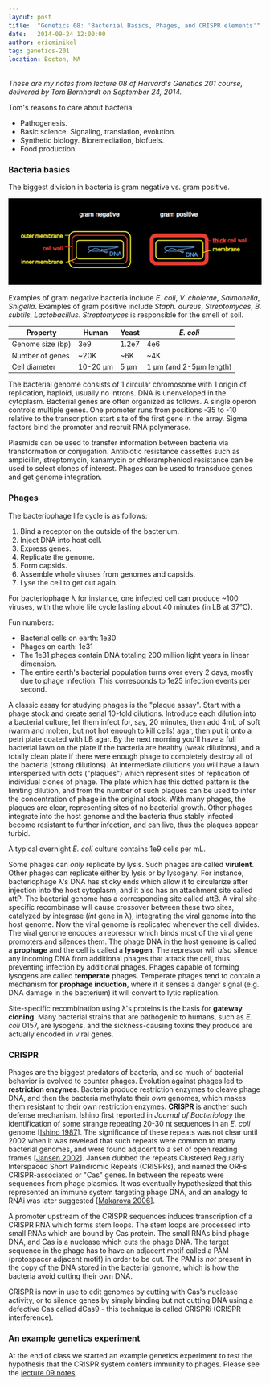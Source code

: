 ```yaml
---
layout: post
title:  "Genetics 08: 'Bacterial Basics, Phages, and CRISPR elements'"
date:   2014-09-24 12:00:00
author: ericminikel
tag: genetics-201
location: Boston, MA
---
```


*These are my notes from lecture 08 of Harvard's Genetics 201 course, delivered by Tom Bernhardt on September 24, 2014.*

Tom's reasons to care about bacteria:

+ Pathogenesis.
+ Basic science. Signaling, translation, evolution.
+ Synthetic biology. Bioremediation, biofuels.
+ Food production

### Bacteria basics

The biggest division in bacteria is gram negative vs. gram positive.

![](/media/2014/09/gram-negative-vs-gram-positive.png)

Examples of gram negative bacteria include *E. coli*, *V. cholerae*, *Salmonella*, *Shigella*. Examples of gram positive include *Staph. aureus*, *Streptomyces*, *B. subtils*, *Lactobacillus*. *Streptomyces* is responsible for the smell of soil.

| Property | Human | Yeast | *E. coli* |
| -------- | ----- | ----- | --------- |
| Genome size (bp) | 3e9 | 1.2e7 | 4e6 |
| Number of genes | ~20K | ~6K | ~4K |
| Cell diameter | 10-20 &mu;m | 5 &mu;m | 1 &mu;m (and 2-5&mu;m length) |

The bacterial genome consists of 1 circular chromosome with 1 origin of replication, haploid, usually no introns. DNA is unenveloped in the cytoplasm. Bacterial genes are often organized as follows. A single operon controls multiple genes. One promoter runs from positions -35 to -10 relative to the transcription start site of the first gene in the array. Sigma factors bind the promoter and recruit RNA polymerase.

Plasmids can be used to transfer information between bacteria via transformation or conjugation. Antibiotic resistance cassettes such as ampicillin, streptomycin, kanamycin or chloramphenicol resistance can be used to select clones of interest. Phages can be used to transduce genes and get genome integration.

### Phages

The bacteriophage life cycle is as follows:

1. Bind a receptor on the outside of the bacterium.
2. Inject DNA into host cell.
3. Express genes.
4. Replicate the genome.
5. Form capsids.
6. Assemble whole viruses from genomes and capsids.
7. Lyse the cell to get out again.

For bacteriophage &lambda; for instance, one infected cell can produce ~100 viruses, with the whole life cycle lasting about 40 minutes (in LB at 37&deg;C).

Fun numbers:

+ Bacterial cells on earth: 1e30
+ Phages on earth: 1e31
+ The 1e31 phages contain DNA totaling 200 million light years in linear dimension.
+ The entire earth's bacterial population turns over every 2 days, mostly due to phage infection. This corresponds to 1e25 infection events per second.

A classic assay for studying phages is the "plaque assay". Start with a phage stock and create serial 10-fold dilutions. Introduce each dilution into a bacterial culture, let them infect for, say, 20 minutes, then add 4mL of soft (warm and molten, but not hot enough to kill cells) agar, then put it onto a petri plate coated with LB agar. By the next morning you'll have a full bacterial lawn on the plate if the bacteria are healthy (weak dilutions), and a totally clean plate if there were enough phage to completely destroy all of the bacteria (strong dilutions). At intermediate dilutions you will have a lawn interspersed with dots ("plaques") which represent sites of replication of individual clones of phage. The plate which has this dotted pattern is the limiting dilution, and from the number of such plaques can be used to infer the concentration of phage in the original stock. With many phages, the plaques are clear, representing sites of no bacterial growth. Other phages integrate into the host genome and the bacteria thus stably infected become resistant to further infection, and can live, thus the plaques appear turbid.

A typical overnight *E. coli* culture contains 1e9 cells per mL.

Some phages can *only* replicate by lysis. Such phages are called **virulent**. Other phages can replicate either by lysis or by lysogeny. For instance, bacteriophage &lambda;'s DNA has sticky ends which allow it to circularize after injection into the host cytoplasm, and it also has an attachment site called attP. The bacterial genome has a corresponding site called attB. A viral site-specific recombinase will cause crossover between these two sites, catalyzed by integrase (*int* gene in &lambda;), integrating the viral genome into the host genome. Now the viral genome is replicated whenever the cell divides. The viral genome encodes a repressor which binds most of the viral gene promoters and silences them. The phage DNA in the host genome is called a **prophage** and the cell is called a **lysogen**. The repressor will *also* silence any incoming DNA from additional phages that attack the cell, thus preventing infection by additional phages. Phages capable of forming lysogens are called **temperate** phages. Temperate phages tend to contain a mechanism for **prophage induction**, where if it senses a danger signal (e.g. DNA damage in the bacterium) it will convert to lytic replication.

Site-specific recombination using &lambda;'s proteins is the basis for **gateway cloning**. Many bacterial strains that are pathogenic to humans, such as *E. coli* 0157, are lysogens, and the sickness-causing toxins they produce are actually encoded in viral genes.

### CRISPR

Phages are the biggest predators of bacteria, and so much of bacterial behavior is evolved to counter phages. Evolution against phages led to **restriction enzymes**. Bacteria produce restriction enzymes to cleave phage DNA, and then the bacteria methylate their *own* genomes, which makes them resistant to their own restriction enzymes. **CRISPR** is another such defense mechanism. Ishino first reported in *Journal of Bacteriology* the identification of some strange repeating 20-30 nt sequences in an *E. coli* genome [[Ishino 1987]]. The significance of these repeats was not clear until 2002 when it was revelead that such repeats were common to many bacterial genomes, and were found adjacent to a set of open reading frames [[Jansen 2002]]. Jansen dubbed the repeats Clustered Regularly Interspaced Short Palindromic Repeats (CRISPRs), and named the ORFs CRISPR-associated or "Cas" genes. In between the repeats were sequences from phage plasmids. It was eventually hypothesized that this represented an immune system targeting phage DNA, and an analogy to RNAi was later suggested [[Makarova 2006]].

A promoter upstream of the CRISPR sequences induces transcription of a CRISPR RNA which forms stem loops. The stem loops are processed into small RNAs which are bound by Cas protein. The small RNAs bind phage DNA, and Cas is a nuclease which cuts the phage DNA. The target sequence in the phage has to have an adjacent motif called a PAM (protospacer adjacent motif) in order to be cut. The PAM is *not* present in the copy of the DNA stored in the bacterial genome, which is how the bacteria avoid cutting their own DNA.

CRISPR is now in use to edit genomes by cutting with Cas's nuclease activity, or to silence genes by simply binding but not cutting DNA using a defective Cas called dCas9 - this technique is called CRISPRi (CRISPR interference).

### An example genetics experiment

At the end of class we started an example genetics experiment to test the hypothesis that the CRISPR system confers immunity to phages. Please see the [lecture 09 notes](/2014/09/26/genetics-09).


[Ishino 1987]: http://www.ncbi.nlm.nih.gov/pubmed/3316184 "Ishino Y, Shinagawa H, Makino K, Amemura M, Nakata A. Nucleotide sequence of the iap gene, responsible for alkaline phosphatase isozyme conversion in Escherichia coli, and identification of the gene product. J Bacteriol. 1987 Dec;169(12):5429-33. PubMed PMID: 3316184; PubMed Central PMCID: PMC213968."

[Jansen 2002]: http://www.ncbi.nlm.nih.gov/pubmed/11952905 "Jansen R, Embden JD, Gaastra W, Schouls LM. Identification of genes that are associated with DNA repeats in prokaryotes. Mol Microbiol. 2002 Mar;43(6):1565-75. PubMed PMID: 11952905."

[Makarova 2006]: http://www.ncbi.nlm.nih.gov/pubmed/16545108 "Makarova KS, Grishin NV, Shabalina SA, Wolf YI, Koonin EV. A putative RNA-interference-based immune system in prokaryotes: computational analysis of the predicted enzymatic machinery, functional analogies with eukaryotic RNAi, and hypothetical mechanisms of action. Biol Direct. 2006 Mar 16;1:7. PubMed PMID: 16545108; PubMed Central PMCID: PMC1462988."

[Barrangou 2007]: http://www.ncbi.nlm.nih.gov/pubmed/17379808 "Barrangou R, Fremaux C, Deveau H, Richards M, Boyaval P, Moineau S, Romero DA, Horvath P. CRISPR provides acquired resistance against viruses in prokaryotes. Science. 2007 Mar 23;315(5819):1709-12. PubMed PMID: 17379808."